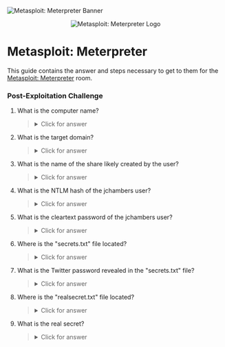 ![Metasploit: Meterpreter Banner](https://assets.tryhackme.com/room-banners/metasploit.png)

<p align="center">
   <img src="https://github.com/Kevinovitz/TryHackMe_Writeups/blob/main/meterpreter/Metasploit_Meterpreter_Cover.png" alt="Metasploit: Meterpreter Logo">
</p>

# Metasploit: Meterpreter

This guide contains the answer and steps necessary to get to them for the [Metasploit: Meterpreter](https://tryhackme.com/room/meterpreter) room.

### Post-Exploitation Challenge



1. What is the computer name?

   

   ><details><summary>Click for answer</summary></details>

2. What is the target domain?

   

   ><details><summary>Click for answer</summary></details>

3. What is the name of the share likely created by the user?

   

   ><details><summary>Click for answer</summary></details>

4. What is the NTLM hash of the jchambers user?

   

   ><details><summary>Click for answer</summary></details>

5. What is the cleartext password of the jchambers user?

   

   ><details><summary>Click for answer</summary></details>

6. Where is the "secrets.txt"  file located?

   

   ><details><summary>Click for answer</summary></details>

7. What is the Twitter password revealed in the "secrets.txt" file?

   

   ><details><summary>Click for answer</summary></details>

8. Where is the "realsecret.txt" file located?

   

   ><details><summary>Click for answer</summary></details>

9. What is the real secret? 

   

   ><details><summary>Click for answer</summary></details>
